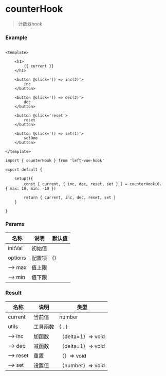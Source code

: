 # counterHook

> 计数器hook



### Example

```vue

<template>
	
	<h1>
        {{ current }}
    </h1>

	<button @click='() => inc(2)'>
        inc
    </button>
	
	<button @click='() => dec(2)'>
        dec
    </button>
		
	<button @click='reset'>
        reset
    </button>
	
	<button @click='() => set(1)'>
        setOne
    </button>

</template>

import { counterHook } from 'left-vue-hook'

export default {
	
	setup(){
		const [ current, { inc, dec, reset, set } ] = counterHook(0， { max: 10, min: -10 })		
		
		return { current, inc, dec, reset, set }
	}

}

```





### Params

| 名称    | 说明   | 默认值 |
| ------- | ------ | ------ |
| initVal | 初始值 |        |
| options | 配置项 | {}     |
| --> max | 值上限 |        |
| --> min | 值下限 |        |



### Result

| 名称      | 说明     | 类型               |
| --------- | -------- | ------------------ |
| current   | 当前值   | number             |
| utils     | 工具函数 | {...}              |
| --> inc   | 加函数   | （delta=1）=> void |
| --> dec   | 减函数   | （delta=1）=> void |
| --> reset | 重置     | （）=> void        |
| --> set   | 设置值   | （number）=> void  |

